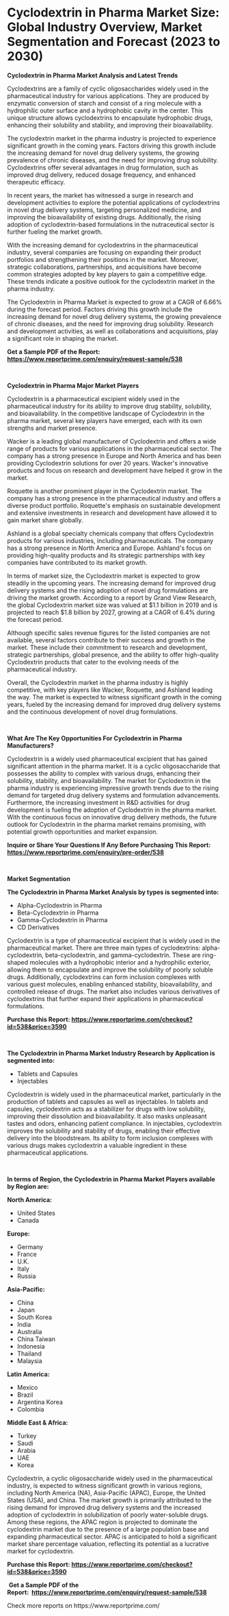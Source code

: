 <p><h1>Cyclodextrin in Pharma Market Size: Global Industry Overview, Market Segmentation and Forecast (2023 to 2030)</h1></p><p><strong>Cyclodextrin in Pharma Market Analysis and Latest Trends</strong></p>
<p><p>Cyclodextrins are a family of cyclic oligosaccharides widely used in the pharmaceutical industry for various applications. They are produced by enzymatic conversion of starch and consist of a ring molecule with a hydrophilic outer surface and a hydrophobic cavity in the center. This unique structure allows cyclodextrins to encapsulate hydrophobic drugs, enhancing their solubility and stability, and improving their bioavailability.</p><p>The cyclodextrin market in the pharma industry is projected to experience significant growth in the coming years. Factors driving this growth include the increasing demand for novel drug delivery systems, the growing prevalence of chronic diseases, and the need for improving drug solubility. Cyclodextrins offer several advantages in drug formulation, such as improved drug delivery, reduced dosage frequency, and enhanced therapeutic efficacy.</p><p>In recent years, the market has witnessed a surge in research and development activities to explore the potential applications of cyclodextrins in novel drug delivery systems, targeting personalized medicine, and improving the bioavailability of existing drugs. Additionally, the rising adoption of cyclodextrin-based formulations in the nutraceutical sector is further fueling the market growth.</p><p>With the increasing demand for cyclodextrins in the pharmaceutical industry, several companies are focusing on expanding their product portfolios and strengthening their positions in the market. Moreover, strategic collaborations, partnerships, and acquisitions have become common strategies adopted by key players to gain a competitive edge. These trends indicate a positive outlook for the cyclodextrin market in the pharma industry.</p><p>The Cyclodextrin in Pharma Market is expected to grow at a CAGR of 6.66% during the forecast period. Factors driving this growth include the increasing demand for novel drug delivery systems, the growing prevalence of chronic diseases, and the need for improving drug solubility. Research and development activities, as well as collaborations and acquisitions, play a significant role in shaping the market.</p></p>
<p><strong>Get a Sample PDF of the Report:&nbsp; <a href="https://www.reportprime.com/enquiry/request-sample/538">https://www.reportprime.com/enquiry/request-sample/538</a></strong></p>
<p>&nbsp;</p>
<p><strong>Cyclodextrin in Pharma Major Market Players</strong></p>
<p><p>Cyclodextrin is a pharmaceutical excipient widely used in the pharmaceutical industry for its ability to improve drug stability, solubility, and bioavailability. In the competitive landscape of Cyclodextrin in the pharma market, several key players have emerged, each with its own strengths and market presence.</p><p>Wacker is a leading global manufacturer of Cyclodextrin and offers a wide range of products for various applications in the pharmaceutical sector. The company has a strong presence in Europe and North America and has been providing Cyclodextrin solutions for over 20 years. Wacker's innovative products and focus on research and development have helped it grow in the market.</p><p>Roquette is another prominent player in the Cyclodextrin market. The company has a strong presence in the pharmaceutical industry and offers a diverse product portfolio. Roquette's emphasis on sustainable development and extensive investments in research and development have allowed it to gain market share globally.</p><p>Ashland is a global specialty chemicals company that offers Cyclodextrin products for various industries, including pharmaceuticals. The company has a strong presence in North America and Europe. Ashland's focus on providing high-quality products and its strategic partnerships with key companies have contributed to its market growth.</p><p>In terms of market size, the Cyclodextrin market is expected to grow steadily in the upcoming years. The increasing demand for improved drug delivery systems and the rising adoption of novel drug formulations are driving the market growth. According to a report by Grand View Research, the global Cyclodextrin market size was valued at $1.1 billion in 2019 and is projected to reach $1.8 billion by 2027, growing at a CAGR of 6.4% during the forecast period.</p><p>Although specific sales revenue figures for the listed companies are not available, several factors contribute to their success and growth in the market. These include their commitment to research and development, strategic partnerships, global presence, and the ability to offer high-quality Cyclodextrin products that cater to the evolving needs of the pharmaceutical industry.</p><p>Overall, the Cyclodextrin market in the pharma industry is highly competitive, with key players like Wacker, Roquette, and Ashland leading the way. The market is expected to witness significant growth in the coming years, fueled by the increasing demand for improved drug delivery systems and the continuous development of novel drug formulations.</p></p>
<p>&nbsp;</p>
<p><strong>What Are The Key Opportunities For Cyclodextrin in Pharma Manufacturers?</strong></p>
<p><p>Cyclodextrin is a widely used pharmaceutical excipient that has gained significant attention in the pharma market. It is a cyclic oligosaccharide that possesses the ability to complex with various drugs, enhancing their solubility, stability, and bioavailability. The market for Cyclodextrin in the pharma industry is experiencing impressive growth trends due to the rising demand for targeted drug delivery systems and formulation advancements. Furthermore, the increasing investment in R&D activities for drug development is fueling the adoption of Cyclodextrin in the pharma market. With the continuous focus on innovative drug delivery methods, the future outlook for Cyclodextrin in the pharma market remains promising, with potential growth opportunities and market expansion.</p></p>
<p><strong>Inquire or Share Your Questions If Any Before Purchasing This Report: <a href="https://www.reportprime.com/enquiry/pre-order/538">https://www.reportprime.com/enquiry/pre-order/538</a></strong></p>
<p>&nbsp;</p>
<p><strong>Market Segmentation</strong></p>
<p><strong>The Cyclodextrin in Pharma Market Analysis by types is segmented into:</strong></p>
<p><ul><li>Alpha-Cyclodextrin in Pharma</li><li>Beta-Cyclodextrin in Pharma</li><li>Gamma-Cyclodextrin in Pharma</li><li>CD Derivatives</li></ul></p>
<p><p>Cyclodextrin is a type of pharmaceutical excipient that is widely used in the pharmaceutical market. There are three main types of cyclodextrins: alpha-cyclodextrin, beta-cyclodextrin, and gamma-cyclodextrin. These are ring-shaped molecules with a hydrophobic interior and a hydrophilic exterior, allowing them to encapsulate and improve the solubility of poorly soluble drugs. Additionally, cyclodextrins can form inclusion complexes with various guest molecules, enabling enhanced stability, bioavailability, and controlled release of drugs. The market also includes various derivatives of cyclodextrins that further expand their applications in pharmaceutical formulations.</p></p>
<p><strong>Purchase this Report:&nbsp;<a href="https://www.reportprime.com/checkout?id=538&price=3590">https://www.reportprime.com/checkout?id=538&price=3590</a></strong></p>
<p>&nbsp;</p>
<p><strong>The Cyclodextrin in Pharma Market Industry Research by Application is segmented into:</strong></p>
<p><ul><li>Tablets and Capsules</li><li>Injectables</li></ul></p>
<p><p>Cyclodextrin is widely used in the pharmaceutical market, particularly in the production of tablets and capsules as well as injectables. In tablets and capsules, cyclodextrin acts as a stabilizer for drugs with low solubility, improving their dissolution and bioavailability. It also masks unpleasant tastes and odors, enhancing patient compliance. In injectables, cyclodextrin improves the solubility and stability of drugs, enabling their effective delivery into the bloodstream. Its ability to form inclusion complexes with various drugs makes cyclodextrin a valuable ingredient in these pharmaceutical applications.</p></p>
<p>&nbsp;</p>
<p><strong>In terms of Region, the Cyclodextrin in Pharma Market Players available by Region are:</strong></p>
<p>
    <p> <strong> North America: </strong>
        <ul>
            <li>United States</li>
            <li>Canada</li>
        </ul>
        </p> 
    <p> <strong> Europe: </strong>
        <ul>
            <li>Germany</li>
            <li>France</li>
            <li>U.K.</li>
            <li>Italy</li>
            <li>Russia</li>
        </ul>
        </p> 
    <p> <strong> Asia-Pacific: </strong>
        <ul>
            <li>China</li>
            <li>Japan</li>
            <li>South Korea</li>
            <li>India</li>
            <li>Australia</li>
            <li>China Taiwan</li>
            <li>Indonesia</li>
            <li>Thailand</li>
            <li>Malaysia</li>
        </ul>
        </p> 
    <p> <strong> Latin America: </strong>
        <ul>
            <li>Mexico</li>
            <li>Brazil</li>
            <li>Argentina Korea</li>
            <li>Colombia</li>
        </ul>
        </p> 
    <p> <strong> Middle East & Africa: </strong>
        <ul>
            <li>Turkey</li>
            <li>Saudi</li>
            <li>Arabia</li>
            <li>UAE</li>
            <li>Korea</li>
        </ul>
    </p>
    </p>
<p><p>Cyclodextrin, a cyclic oligosaccharide widely used in the pharmaceutical industry, is expected to witness significant growth in various regions, including North America (NA), Asia-Pacific (APAC), Europe, the United States (USA), and China. The market growth is primarily attributed to the rising demand for improved drug delivery systems and the increased adoption of cyclodextrin in solubilization of poorly water-soluble drugs. Among these regions, the APAC region is projected to dominate the cyclodextrin market due to the presence of a large population base and expanding pharmaceutical sector. APAC is anticipated to hold a significant market share percentage valuation, reflecting its potential as a lucrative market for cyclodextrin.</p></p>
<p><strong>Purchase this Report: <a href="https://www.reportprime.com/checkout?id=538&price=3590">https://www.reportprime.com/checkout?id=538&price=3590</a></strong></p>
<p>&nbsp;<strong>Get a Sample PDF of the Report:&nbsp;&nbsp;<a href="https://www.reportprime.com/enquiry/request-sample/538">https://www.reportprime.com/enquiry/request-sample/538</a></strong></p>
<p><strong></strong></p>
<p>Check more reports on https://www.reportprime.com/</p>
